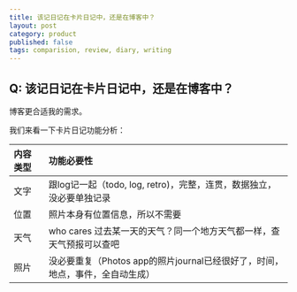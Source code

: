 ```yaml
---
title: 该记日记在卡片日记中，还是在博客中？
layout: post
category: product
published: false
tags: comparision, review, diary, writing
---
```


## Q: 该记日记在卡片日记中，还是在博客中？

博客更合适我的需求。

我们来看一下卡片日记功能分析：

| 内容类型 | 功能必要性 |
|:--|:--|
| 文字 | 跟log记一起（todo, log, retro)，完整，连贯，数据独立，没必要单独记录 |
| 位置 | 照片本身有位置信息，所以不需要 |
| 天气 | who cares 过去某一天的天气？同一个地方天气都一样，查天气预报可以查吧 |
| 照片 | 没必要重复（Photos app的照片journal已经很好了，时间，地点，事件，全自动生成） |
